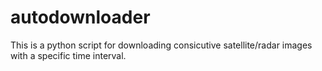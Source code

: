 # autodownloader
This is a python script for downloading consicutive satellite/radar images with a specific time interval.
